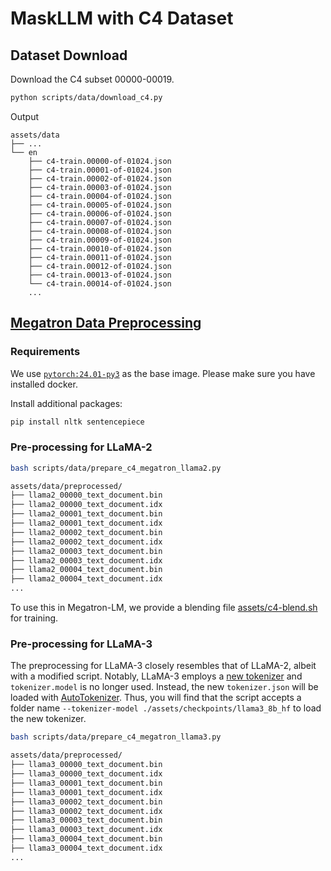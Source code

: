 # MaskLLM with C4 Dataset

## Dataset Download

Download the C4 subset 00000-00019.

```bash
python scripts/data/download_c4.py
```

Output
```
assets/data
├── ...
└── en
    ├── c4-train.00000-of-01024.json
    ├── c4-train.00001-of-01024.json
    ├── c4-train.00002-of-01024.json
    ├── c4-train.00003-of-01024.json
    ├── c4-train.00004-of-01024.json
    ├── c4-train.00005-of-01024.json
    ├── c4-train.00006-of-01024.json
    ├── c4-train.00007-of-01024.json
    ├── c4-train.00008-of-01024.json
    ├── c4-train.00009-of-01024.json
    ├── c4-train.00010-of-01024.json
    ├── c4-train.00011-of-01024.json
    ├── c4-train.00012-of-01024.json
    ├── c4-train.00013-of-01024.json
    └── c4-train.00014-of-01024.json
    ...
```

## [Megatron Data Preprocessing](https://github.com/NVIDIA/Megatron-LM?tab=readme-ov-file#data-preprocessing)

### Requirements

We use [``pytorch:24.01-py3``](https://docs.nvidia.com/deeplearning/frameworks/pytorch-release-notes/rel-24-01.html) as the base image. Please make sure you have installed docker.

Install additional packages:
```bash
pip install nltk sentencepiece
```

### Pre-processing for LLaMA-2

```bash
bash scripts/data/prepare_c4_megatron_llama2.py
```

```bash
assets/data/preprocessed/
├── llama2_00000_text_document.bin
├── llama2_00000_text_document.idx
├── llama2_00001_text_document.bin
├── llama2_00001_text_document.idx
├── llama2_00002_text_document.bin
├── llama2_00002_text_document.idx
├── llama2_00003_text_document.bin
├── llama2_00003_text_document.idx
├── llama2_00004_text_document.bin
├── llama2_00004_text_document.idx
...
```

To use this in Megatron-LM, we provide a blending file [assets/c4-blend.sh](assets/c4-blend.sh) for training. 

### Pre-processing for LLaMA-3

The preprocessing for LLaMA-3 closely resembles that of LLaMA-2, albeit with a modified script. Notably, LLaMA-3 employs a [new tokenizer](https://huggingface.co/meta-llama/Meta-Llama-3-8B/tree/main) and ``tokenizer.model`` is no longer used. Instead, the new ``tokenizer.json`` will be loaded with [AutoTokenizer](https://github.com/NVlabs/MaskLLM/blob/main/megatron/tokenizer/auto_tokenization.py). Thus, you will find that the script accepts a folder name ``--tokenizer-model ./assets/checkpoints/llama3_8b_hf`` to load the new tokenizer.

```bash
bash scripts/data/prepare_c4_megatron_llama3.py
```

```bash
assets/data/preprocessed/
├── llama3_00000_text_document.bin
├── llama3_00000_text_document.idx
├── llama3_00001_text_document.bin
├── llama3_00001_text_document.idx
├── llama3_00002_text_document.bin
├── llama3_00002_text_document.idx
├── llama3_00003_text_document.bin
├── llama3_00003_text_document.idx
├── llama3_00004_text_document.bin
├── llama3_00004_text_document.idx
...
```



